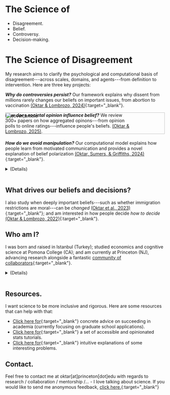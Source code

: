 <div class="content hideonphone">
  <div class="content__container">
    <h1 class="content__container__text">
      The Science of
    </h1>
    <ul class="content__container__list">
     <li class="content__container__list__item">Disagreement.</li>
      <li class="content__container__list__item">Belief.</li>
      <li class="content__container__list__item">Controversy.</li>
      <li class="content__container__list__item">Decision-making.</li>
    </ul>
  </div>
</div>
<div class="hideonpc">
  <h1> The Science of Disagreement </h1>
</div>
My research aims to clarify the psychological and computational basis of disagreement---across scales, domains, and agents---from definition to intervention. Here are three key projects:

**_Why do controversies persist?_** Our framework explains why dissent from millions rarely changes our beliefs on important issues, from abortion to vaccination [(Oktar & Lombrozo, 2024)](https://osf.io/preprints/psyarxiv/9t6va){:target="_blank"}.

<!-- **_How does societal opinion influence belief?_** We review 300+ papers on how aggregated opinons---from opinion polls to online ratings---influence people's beliefs. [(Oktar & Lombrozo, 2025)](./assets/papers/Oktar_How_Aggregated_Opinions_Shape_Beliefs.pdf){:target="_blank"}.

<img src="https://keremoktar.com/assets/images/natrevpsy_cover.png" alt="cover_article" class="float_right">
-->

<div style="position: relative; margin-bottom: 20px;">
  <div style="margin-right: 100px;">
    <p id="opinion-paragraph">
      <strong><em>How does societal opinion influence belief?</em></strong> We review 300+ papers on how aggregated opinons---from opinion polls to online ratings---influence people's beliefs. <a href="./assets/papers/Oktar_How_Aggregated_Opinions_Shape_Beliefs.pdf" target="_blank">(Oktar & Lombrozo, 2025)</a>.
    </p>
  </div>
  <img src="https://keremoktar.com/assets/images/natrevpsy_cover.png" alt="cover_article" style="position: absolute; top: 0; right: 0; height: 100%; width: auto; object-fit: contain;">
</div>

**_How do we avoid manipulation?_** Our computational model explains how people learn from motivated communication and provides a novel explanation of belief polarization [(Oktar, Sumers, & Griffiths, 2024)](https://escholarship.org/uc/item/3kv0c8b7#main){:target="_blank"}. 

<details>
<summary>(Details)<br><br></summary>
  
<i>Is abortion morally acceptable? Is the Earth getting warmer? Should vaccines be mandatory?</i><br><br>
Beliefs about such issues shape society. And people form these beliefs collectively, by negotiating differences in their views; learning from each other in some cases, and ignoring dissent in others. The goal of my research program is to understand the cognitive mechanisms that shape beliefs on such controversies---including how people navigate disagreements and change their views.
<br><br>
I pursue this goal through multiple methods: I construct theories that identify the inductive problems people solve to navigate controversies, build computational models that provide optimal solutions to these problems, and test these models by comparing their predictions to human behavior across scientific, religious, moral, and political controversies. I then use these insights in theory-based interventions that leverage cutting-edge tools (e.g., large language models) to foster productive engagement with diverse perspectives.  
<br><br>
My research operates at two levels of analysis. At one level, I study how people respond to an increasingly prevalent form of social information: the aggregated opinions of hundreds to millions of strangers (e.g., in the form of likes, polls, and votes). At another level, I examine responses to the conflicting testimony of known individuals. <br><br>
</details>

## What drives our beliefs and decisions?
I also study when deeply important beliefs---such as whether immigration restrictions are moral---can be _changed_ [(Oktar et al., 2023)](https://doi.org/10.1016/j.cognition.2023.105434){:target="_blank"}; and am interested in how people decide _how to decide_ [(Oktar & Lombrozo, 2022)](https://www.sciencedirect.com/science/article/pii/S0010027722000099){:target="_blank"}.

<!-- [Click here](./other-research.md) for other areas of my research. -->

## Who am I?
I was born and raised in Istanbul (Turkey); studied economics and cognitive science at Pomona College (CA); and am currently at Princeton (NJ), advancing research alongside a fantastic [community of collaborators](./collaborators.md){:target="_blank"}.
<details>
  <summary>(Details)<br><br></summary>
  
Like many, my research is motivated by my past. I left Turkey to study in the U.S because I thought it was collapsing economically and losing its democratic, secular values (this turned out to be <a target="_blank" rel="noopener noreferrer" href="https://www.brookings.edu/articles/the-rise-and-fall-of-liberal-democracy-in-turkey-implications-for-the-west/">true</a>). Participating in the Gezi Park <a target="_blank" rel="noopener noreferrer" href="https://en.wikipedia.org/wiki/Gezi_Park_protests">protests</a> made me acutely aware of the importance of dissent---and our remarkable capacity for it. Since then, I have been trying to understand how and when others' beliefs influence ours. <br><br>
</details>

## Resources.
I want science to be more inclusive and rigorous. Here are some resources that can help with that:
- [Click here for](/advice.md){:target="_blank"} concrete advice on succeeding in academia (currently focusing on graduate school applications). 
- [Click here for](/stats.md){:target="_blank"} a set of accessible and opinionated stats tutorials. 
- [Click here for](/intuition.md){:target="_blank"} intuitive explanations of some interesting problems.
<!-- - If you are here for my database of controversial issues: [Clicking here will take you to a JSON formatted list.](https://github.com/keremoktar/disagreement_statsampling/blob/main/issues.js){:target="_blank"}
-->
  
## Contact.
Feel free to contact me at oktar[at]princeton[dot]edu with regards to research / collaboration / mentorship /... - I love talking about science. If you would like to send me anonymous feedback, [click here.](https://docs.google.com/forms/d/1t2G5ZI214eO0Qs7lT00XGp47SAOlQRsedRkwc87SUnY){:target="_blank"}
